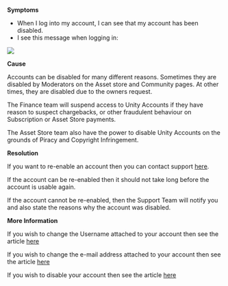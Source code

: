 

**Symptoms**


- When I log into my account, I can see that my account has been disabled.
- I see this message when logging in:



![](/hc/en-us/article_attachments/201818693/AccountDisabled.png)



**Cause**



Accounts can be disabled for many different reasons. Sometimes they are disabled by Moderators on the Asset store and Community pages. At other times, they are disabled due to the owners request.



The Finance team will suspend access to Unity Accounts if they have reason to suspect chargebacks, or other fraudulent behaviour on Subscription or Asset Store payments.



The Asset Store team also have the power to disable Unity Accounts on the grounds of Piracy and Copyright Infringement.



**Resolution**



If you want to re-enable an account then you can contact support [here](/hc/en-us/requests/new).



If the account can be re-enabled then it should not take long before the account is usable again.



If the account cannot be re-enabled, then the Support Team will notify you and also state the reasons why the account was disabled.



**More Information**



If you wish to change the Username attached to your account then see the article [here](/hc/en-us/articles/205053589)



If you wish to change the e-mail address attached to your account then see the article [here](/hc/en-us/articles/205752275)



If you wish to disable your account then see the article [here](/hc/en-us/articles/205756295)





